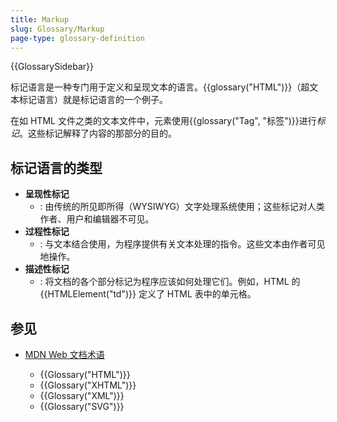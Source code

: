 ```yaml
---
title: Markup
slug: Glossary/Markup
page-type: glossary-definition
---
```


{{GlossarySidebar}}

标记语言是一种专门用于定义和呈现文本的语言。{{glossary("HTML")}}（超文本标记语言）就是标记语言的一个例子。

在如 HTML 文件之类的文本文件中，元素使用{{glossary("Tag", "标签")}}进行*标记*。这些标记解释了内容的那部分的目的。

## 标记语言的类型

- **呈现性标记**
  - : 由传统的所见即所得（WYSIWYG）文字处理系统使用；这些标记对人类作者、用户和编辑器不可见。
- **过程性标记**
  - : 与文本结合使用，为程序提供有关文本处理的指令。这些文本由作者可见地操作。
- **描述性标记**
  - : 将文档的各个部分标记为程序应该如何处理它们。例如，HTML 的 {{HTMLElement("td")}} 定义了 HTML 表中的单元格。

## 参见

- [MDN Web 文档术语](/en-US/docs/Glossary)

  - {{Glossary("HTML")}}
  - {{Glossary("XHTML")}}
  - {{Glossary("XML")}}
  - {{Glossary("SVG")}}
